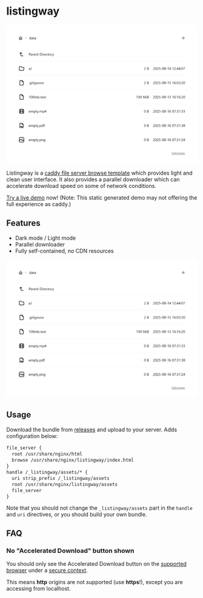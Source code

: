 # listingway

<picture>
  <source media="(prefers-color-scheme: dark)" srcset="./promote/dark.webp" type="image/webp">
  <source media="(prefers-color-scheme: dark)" srcset="./promote/dark.png" type="image/png">
  <source media="(prefers-color-scheme: light)" srcset="./promote/light.webp" type="image/webp">
  <source media="(prefers-color-scheme: light)" srcset="./promote/light.png" type="image/png">
  <img alt="Screenshot of listingway showing its light and clean user interface." src="./promote/light.png">
</picture>

Listingway is a [caddy file server browse template](https://caddyserver.com/docs/caddyfile/directives/file_server) which provides light and clean user interface. It also provides a parallel downloader which can accelerate download speed on some of network conditions.

[Try a live demo](https://oott123.github.io/listingway/) now! (Note: This static generated demo may not offering the full experience as caddy.)

## Features

- Dark mode / Light mode
- Parallel downloader
- Fully self-contained, no CDN resources

<picture>
  <source media="(prefers-color-scheme: dark)" srcset="./promote/dark_dialog.webp" type="image/webp">
  <source media="(prefers-color-scheme: dark)" srcset="./promote/dark_dialog.png" type="image/png">
  <source media="(prefers-color-scheme: light)" srcset="./promote/light_dialog.webp" type="image/webp">
  <source media="(prefers-color-scheme: light)" srcset="./promote/light_dialog.png" type="image/png">
  <img alt="Screenshot of listingway showing the download dialog." src="./promote/light.png">
</picture>

## Usage

Download the bundle from [releases](https://github.com/oott123/listingway/releases/latest) and upload to your server. Adds configuration below:

```caddy
file_server {
  root /usr/share/nginx/html
  browse /usr/share/nginx/listingway/index.html
}
handle /_listingway/assets/* {
  uri strip_prefix /_listingway/assets
  root /usr/share/nginx/listingway/assets
  file_server
}
```

Note that you should not change the `_listingway/assets` part in the `handle` and `uri` directives, or you should build your own bundle.

## FAQ

### No "Accelerated Download" button shown

You should only see the Accelerated Download button on the [supported browser](https://developer.mozilla.org/en-US/docs/Web/API/Window/showSaveFilePicker#browser_compatibility) under a [secure context](https://www.w3.org/TR/secure-contexts/).

This means **http** origins are not supported (use **https**!), except you are accessing from localhost.
